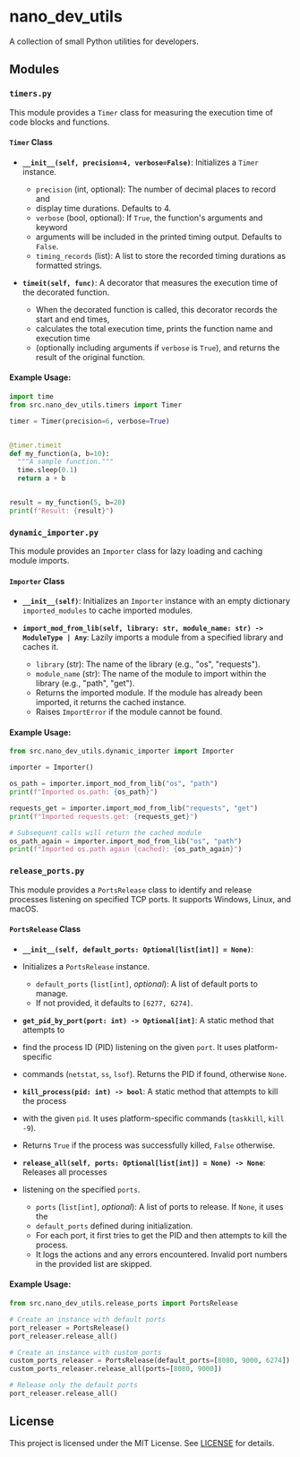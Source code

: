 # nano_dev_utils

A collection of small Python utilities for developers.

## Modules

### `timers.py`

This module provides a `Timer` class for measuring the execution time of code blocks and functions.

#### `Timer` Class

* **`__init__(self, precision=4, verbose=False)`**: Initializes a `Timer` instance.
    * `precision` (int, optional): The number of decimal places to record and 
    * display time durations. Defaults to 4.
    * `verbose` (bool, optional): If `True`, the function's arguments and keyword
    * arguments will be included in the printed timing output. Defaults to `False`.
    * `timing_records` (list): A list to store the recorded timing durations as formatted strings.

* **`timeit(self, func)`**: A decorator that measures the execution time of the decorated function.
    * When the decorated function is called, this decorator records the start and end times,
    * calculates the total execution time, prints the function name and execution time 
    * (optionally including arguments if `verbose` is `True`), and returns the result of the original function.

#### Example Usage:

```python
import time
from src.nano_dev_utils.timers import Timer

timer = Timer(precision=6, verbose=True)


@timer.timeit
def my_function(a, b=10):
  """A sample function."""
  time.sleep(0.1)
  return a + b


result = my_function(5, b=20)
print(f"Result: {result}")
```

### `dynamic_importer.py`

This module provides an `Importer` class for lazy loading and caching module imports.

#### `Importer` Class

* **`__init__(self)`**: Initializes an `Importer` instance with an empty dictionary `imported_modules` to cache imported modules.

* **`import_mod_from_lib(self, library: str, module_name: str) -> ModuleType | Any`**: Lazily imports a module from a specified library and caches it.
    * `library` (str): The name of the library (e.g., "os", "requests").
    * `module_name` (str): The name of the module to import within the library (e.g., "path", "get").
    * Returns the imported module. If the module has already been imported, it returns the cached instance.
    * Raises `ImportError` if the module cannot be found.

#### Example Usage:

```python
from src.nano_dev_utils.dynamic_importer import Importer

importer = Importer()

os_path = importer.import_mod_from_lib("os", "path")
print(f"Imported os.path: {os_path}")

requests_get = importer.import_mod_from_lib("requests", "get")
print(f"Imported requests.get: {requests_get}")

# Subsequent calls will return the cached module
os_path_again = importer.import_mod_from_lib("os", "path")
print(f"Imported os.path again (cached): {os_path_again}")
```

### `release_ports.py`

This module provides a `PortsRelease` class to identify and release processes 
listening on specified TCP ports. It supports Windows, Linux, and macOS.

#### `PortsRelease` Class

* **`__init__(self, default_ports: Optional[list[int]] = None)`**: 
* Initializes a `PortsRelease` instance.
    * `default_ports` (`list[int]`, *optional*): A list of default ports to manage. 
    * If not provided, it defaults to `[6277, 6274]`.

* **`get_pid_by_port(port: int) -> Optional[int]`**: A static method that attempts to 
* find the process ID (PID) listening on the given `port`. It uses platform-specific 
* commands (`netstat`, `ss`, `lsof`). Returns the PID if found, otherwise `None`. 

* **`kill_process(pid: int) -> bool`**: A static method that attempts to kill the process 
* with the given `pid`. It uses platform-specific commands (`taskkill`, `kill -9`). 
* Returns `True` if the process was successfully killed, `False` otherwise. 

* **`release_all(self, ports: Optional[list[int]] = None) -> None`**: Releases all processes
* listening on the specified `ports`.
    * `ports` (`list[int]`, *optional*): A list of ports to release. If `None`, it uses the
    * `default_ports` defined during initialization.
    * For each port, it first tries to get the PID and then attempts to kill the process. 
    * It logs the actions and any errors encountered. Invalid port numbers in the provided list are skipped.

#### Example Usage:

```python
from src.nano_dev_utils.release_ports import PortsRelease

# Create an instance with default ports
port_releaser = PortsRelease()
port_releaser.release_all()

# Create an instance with custom ports
custom_ports_releaser = PortsRelease(default_ports=[8080, 9000, 6274])
custom_ports_releaser.release_all(ports=[8080, 9000])

# Release only the default ports
port_releaser.release_all()
```

## License
This project is licensed under the MIT License. 
See [LICENSE](https://github.com/yaronday/nano_dev_utils/blob/master/README.md) for details.